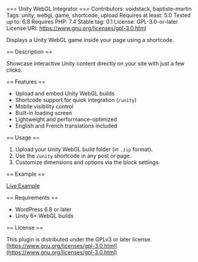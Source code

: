 === Unity WebGL Integrator ===
Contributors: voidstack, baptiste-martin
Tags: unity, webgl, game, shortcode, upload
Requires at least: 5.0
Tested up to: 6.8
Requires PHP: 7.4
Stable tag: 0.1
License: GPL-3.0-or-later
License URI: https://www.gnu.org/licenses/gpl-3.0.html  

Displays a Unity WebGL game inside your page using a shortcode.

== Description ==

Showcase interactive Unity content directly on your site with just a few clicks.

== Features ==

* Upload and embed Unity WebGL builds  
* Shortcode support for quick integration (`/unity`)
* Mobile visibility control  
* Built-in loading screen  
* Lightweight and performance-optimized  
* English and French translations included  

== Usage ==

1. Upload your Unity WebGL build folder (in `.zip` format).  
2. Use the `/unity` shortcode in any post or page.  
3. Customize dimensions and options via the block settings.  

== Example ==

[Live Example](https://enosistudio.com/unity-wp-exemple/)

== Requirements ==

* WordPress 6.8 or later  
* Unity 6+ WebGL builds  

== License ==

This plugin is distributed under the GPLv3 or later license.  
[https://www.gnu.org/licenses/gpl-3.0.html](https://www.gnu.org/licenses/gpl-3.0.html)
